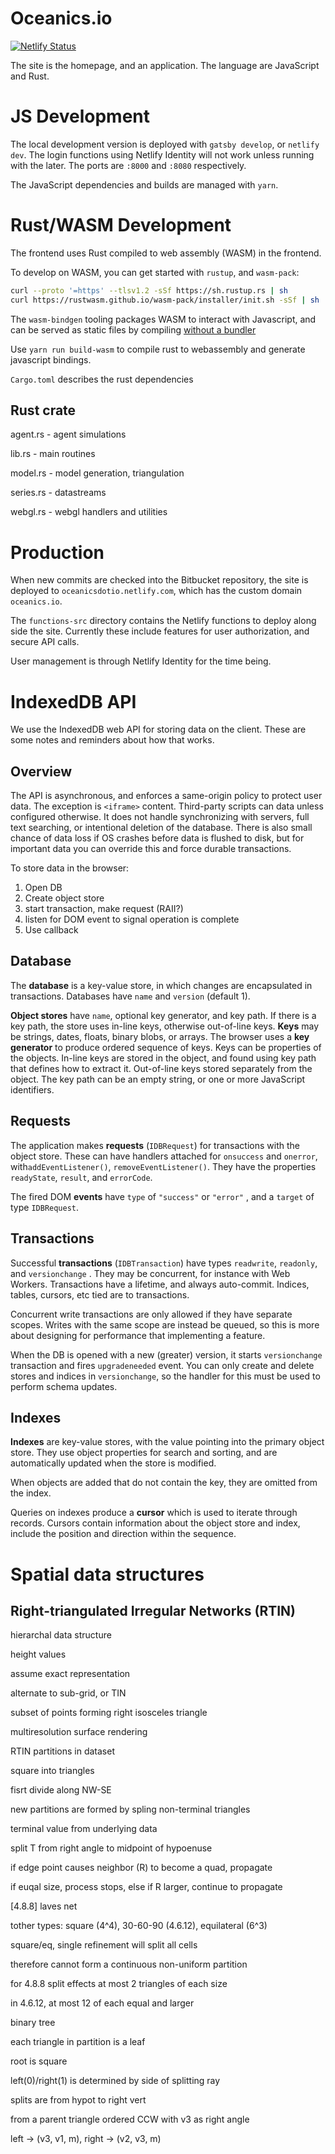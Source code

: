 # Oceanics.io

[![Netlify Status](https://api.netlify.com/api/v1/badges/ad77195f-da0a-428f-ad2d-8dc5f45b3858/deploy-status)](https://app.netlify.com/sites/oceanicsdotio/deploys)

The site is the homepage, and an application. The language are JavaScript and Rust. 



# JS Development

The local development version is deployed with `gatsby develop`, or `netlify dev`. The login functions using Netlify Identity will not work unless running with the later. The ports are `:8000` and `:8080` respectively.

The JavaScript dependencies and builds are managed with `yarn`. 



# Rust/WASM Development

The frontend uses Rust compiled to web assembly (WASM) in the frontend. 

To develop on WASM, you can get started with `rustup`, and `wasm-pack`:

```bash
curl --proto '=https' --tlsv1.2 -sSf https://sh.rustup.rs | sh
curl https://rustwasm.github.io/wasm-pack/installer/init.sh -sSf | sh
```

The `wasm-bindgen` tooling packages WASM to interact with Javascript, and can be served 
as static files by compiling [without a bundler](https://github.com/rustwasm/wasm-bindgen/tree/master/examples/without-a-bundler)



Use `yarn run build-wasm` to compile rust to webassembly and generate javascript bindings.

`Cargo.toml` describes the rust dependencies

## Rust crate

agent.rs - agent simulations

lib.rs - main routines

model.rs - model generation, triangulation

series.rs - datastreams

webgl.rs - webgl handlers and utilities



# Production

When new commits are checked into the Bitbucket repository, the site is deployed to `oceanicsdotio.netlify.com`, which has the custom domain `oceanics.io`.

The `functions-src` directory contains the Netlify functions to deploy along side the site. Currently these include features for user authorization, and secure API calls.

User management is through Netlify Identity for the time being.  



# IndexedDB API

We use the IndexedDB web API for storing data on the client. These are some notes and reminders about how that works.



## Overview

The API is asynchronous, and enforces a same-origin policy to protect user data. The exception is `<iframe>` content. Third-party scripts can data unless configured otherwise. It does not handle synchronizing with servers, full text searching, or intentional deletion of the database. There is also small chance of data loss if OS crashes before data is flushed to disk, but for important data you can override this and force durable transactions.

To store data in the browser:

1. Open DB
2. Create object store
3. start transaction, make request (RAII?)
4. listen for DOM event to signal operation is complete
5. Use callback



## Database

The **database** is a key-value store, in which changes are encapsulated in transactions. Databases have `name` and `version` (default 1).

**Object stores** have `name`, optional key generator, and key path. If there is a key path, the store uses in-line keys, otherwise out-of-line keys. **Keys** may be strings, dates, floats, binary blobs, or arrays. The browser uses a **key generator** to produce ordered sequence of keys. Keys can be properties of the objects. In-line keys are stored in the object, and found using key path that defines how to extract it. Out-of-line keys stored separately from the object. The key path can be an empty string, or one or more JavaScript identifiers. 



## Requests

The application makes **requests** (`IDBRequest`) for transactions with the object store. These can have handlers attached for `onsuccess` and `onerror`, with`addEventListener()`, `removeEventListener()`. They have the properties `readyState`, `result`, and `errorCode`.

The fired DOM **events** have `type` of `"success"` or `"error"` , and a `target`  of type `IDBRequest`.



## Transactions

Successful **transactions** (`IDBTransaction`) have types `readwrite`, `readonly`, and `versionchange` . They may be concurrent, for instance with Web Workers. Transactions have a lifetime, and always auto-commit. Indices, tables, cursors, etc tied are to transactions.

Concurrent write transactions are only allowed if they have separate scopes. Writes with the same scope are instead be queued, so this is more about designing for performance that implementing a feature. 

When the DB is opened with a new (greater) version, it starts `versionchange` transaction and fires `upgradeneeded` event. You can only create and delete stores and indices in `versionchange`, so the handler for this must be used to perform schema updates.



## Indexes 

**Indexes** are key-value stores, with the value pointing into the primary object store. They use object properties for search and sorting, and are automatically updated when the store is modified. 

When objects are added that do not contain the key, they are omitted from the index. 

Queries on indexes produce a **cursor** which is used to iterate through records. Cursors contain information about the object store and index, include the position and direction within the sequence.









# Spatial data structures

## Right-triangulated Irregular Networks (RTIN)



hierarchal data structure

height values

assume exact representation





alternate to sub-grid, or TIN

subset of points forming right isosceles triangle

multiresolution surface rendering



RTIN partitions in dataset



square into triangles



fisrt divide along NW-SE

new partitions are formed by spling non-terminal triangles

terminal value from underlying data

split T from right angle to midpoint of hypoenuse

if edge point causes neighbor (R) to become a quad, propagate 

if euqal size, process stops, else if R larger, continue to propagate



[4.8.8] laves net

tother types: square (4^4), 30-60-90 (4.6.12), equilateral (6^3)

square/eq, single refinement will split all cells

therefore cannot form a continuous non-uniform partition

for 4.8.8 split effects at most 2 triangles of each size

in 4.6.12, at most 12 of each equal and larger



binary tree

each triangle in partition is a leaf

root is square

left(0)/right(1) is determined by side of splitting ray

splits are from hypot to right vert



from a parent triangle ordered CCW with v3 as right angle

left -> (v3, v1, m), right -> (v2, v3, m)





